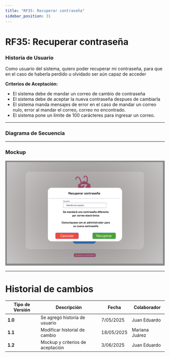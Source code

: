 ```yaml
---
title: "RF35: Recuperar contraseña"  
sidebar_position: 31
---
```


# RF35: Recuperar contraseña

### Historia de Usuario
Como usuario del sistema, quiero poder recuperar mi contraseña, para que en el caso de haberla perdido u olvidado ser aún capaz de acceder

  **Criterios de Aceptación:**
  - El sistema debe de mandar un correo de cambio de contraseña
  - El sistema debe de aceptar la nueva contraseña despues de cambiarla
  - El sistema manda mensajes de error en el caso de mandar un correo nulo, error al mandar el correo, correo no encontrado.
  - El sistema pone un límite de 100 carácteres para ingresar un correo.

---

### Diagrama de Secuencia

---

### Mockup

![alt text](<img/mockupRF35.png>)

---                                                       

# Historial de cambios
| **Tipo de Versión** | **Descripción**                      | **Fecha** | **Colaborador**   |
| ------------------- | ------------------------------------ | --------- | ----------------- |
| **1.0**             | Se agregó historia de usuario        | 7/05/2025 | Juan Eduardo      |
| **1.1**             | Modificar historial de cambio        | 18/05/2025| Mariana Juárez    |
| **1.2**             | Mockup y criterios de aceptación     | 3/06/2025 | Juan Eduardo      |